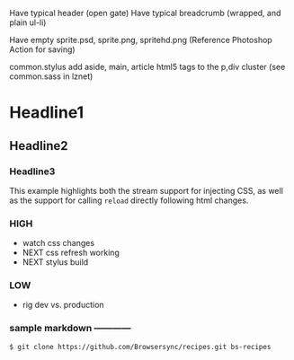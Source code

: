 
Have typical header (open gate)
Have typical breadcrumb (wrapped, and plain ul-li)

Have empty sprite.psd, sprite.png, spritehd.png (Reference Photoshop Action for saving) 


common.stylus
	add aside, main, article html5 tags to the p,div cluster
	(see common.sass in lznet)



# Headline1
## Headline2
### Headline3

This example highlights both the stream support for injecting CSS, as well
as the support for calling `reload` directly following html changes.

### HIGH

 * watch css changes
 * NEXT css refresh working
 * NEXT stylus build


### LOW
 * rig dev vs. production



### sample markdown ————

```bash
$ git clone https://github.com/Browsersync/recipes.git bs-recipes
```



